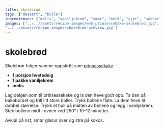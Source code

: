 ```yaml
---
title: skolebrød
tags: ["dessert", "bolle"]
ingredienser: ["melis", "vaniljekrem", "smør", "melk", "gjær", "sukker", "kardemomme", "hvetemel"]
images: ["../../assets/recipe-images/web_prinsessekake-skolebrød.jpg",
"../../assets/recipe-images/skolebrød-preview.jpg"]
---
```


# skolebrød

Skolebrør folger samme oppskrift som [prinsessekake](./prinsessekake)

- **1 porsjon hvetedeig**
- **1 pakke vaniljekrem**
- **melis**

Lag deigen som til prinsessekake og la den heve godt opp. Ta den på bakebordet og trill litt store boller. Trykk bollene flate. La dem heve til dobbel størrelse. Trykk et hull på midten av bollene og legg i vaniljekrem. Stek bollene midt i ovnen ved 250° i 10-12 minutter.

Avkjøl på rist, smør glasur over og strø på kokos.
